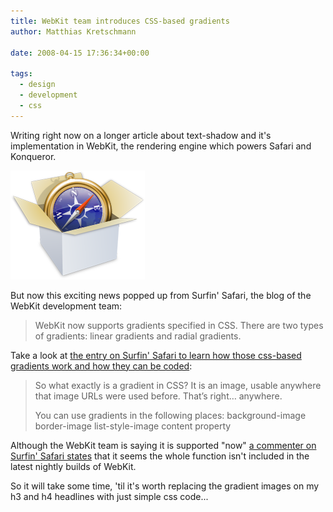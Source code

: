 ```yaml
---
title: WebKit team introduces CSS-based gradients
author: Matthias Kretschmann

date: 2008-04-15 17:36:34+00:00

tags:
  - design
  - development
  - css
---
```


Writing right now on a longer article about text-shadow and it's implementation in WebKit, the rendering engine which powers Safari and Konqueror.

![WebKit](../media/webkit.png)

But now this exciting news popped up from Surfin' Safari, the blog of the WebKit development team:

> WebKit now supports gradients specified in CSS. There are two types of gradients: linear gradients and radial gradients.

Take a look at [the entry on Surfin' Safari to learn how those css-based gradients work and how they can be coded](http://webkit.org/blog/175/introducing-css-gradients/):

> So what exactly is a gradient in CSS? It is an image, usable anywhere that image URLs were used before. That’s right… anywhere.
>
> You can use gradients in the following places:
> background-image
> border-image
> list-style-image
> content property

Although the WebKit team is saying it is supported "now" [a commenter on Surfin' Safari states](http://webkit.org/blog/175/introducing-css-gradients/#comment-24343) that it seems the whole function isn't included in the latest nightly builds of WebKit.

So it will take some time, 'til it's worth replacing the gradient images on my h3 and h4 headlines with just simple css code...
